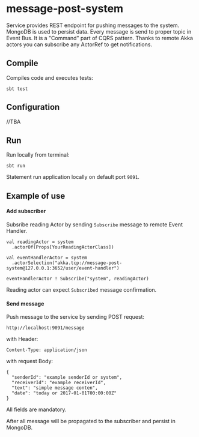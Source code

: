# message-post-system
Service provides REST endpoint for pushing messages to the system. MongoDB is used to persist data. Every message is send to proper topic in Event Bus. It is a "Command" part of CQRS pattern. Thanks to remote Akka actors you can subscribe any ActorRef to get notifications.

## Compile
Compiles code and executes tests:

`sbt test`

## Configuration
//TBA

## Run
Run locally from terminal:

`sbt run`

Statement run application locally on default port `9091`.

## Example of use

#### Add subscriber
Subsribe reading Actor by sending `Subscribe` message to remote Event Handler. 
```
val readingActor = system
  .actorOf(Props[YourReadingActorClass])
  
val eventHandlerActor = system
  .actorSelection("akka.tcp://message-post-system@127.0.0.1:3652/user/event-handler")

eventHandlerActor ! Subscribe("system", readingActor)
```

Reading actor can expect `Subscribed` message confirmation.

#### Send message
Push message to the service by sending POST request:

`http://localhost:9091/message`

with Header:

`Content-Type: application/json`

with request Body:

```
{
  "senderId": "example senderId or system",
  "receiverId": "example receiverId",
  "text": "simple message conten",
  "date": "today or 2017-01-01T00:00:00Z"
}
```
All fields are mandatory.

After all message will be propagated to the subscriber and persist in MongoDB.
